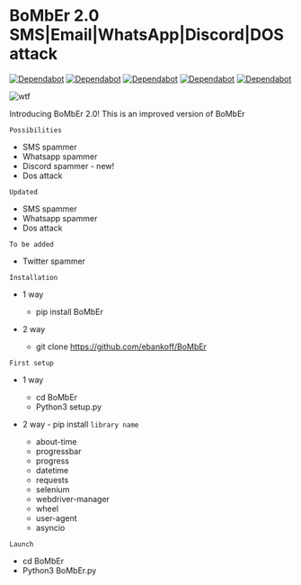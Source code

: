 # BoMbEr 2.0 SMS|Email|WhatsApp|Discord|DOS attack 

[![Dependabot](https://badgen.net/badge/ebankoff/ebankoff/red?icon=github&label)](https://github.com/ebankoff) [![Dependabot](https://badgen.net/badge/cludeex/cludeex/red?icon=github&label)](https://github.com/cludeex) [![Dependabot](https://badgen.net/badge/ncorbuk/ncorbuk/red?icon=github&label)](https://github.com/ncorbuk) [![Dependabot](https://badgen.net/badge/Nikait/Nikait/red?icon=github&label)](https://github.com/Nikait) [![Dependabot](https://badgen.net/badge/telegram/telegram/yellow?icon=telegram&label)](https://t.me/cozyyrooom)

![wtf](https://i.ibb.co/ChbFCPS/Comp-1-00000.png "BoMbEr") 


Introducing BoMbEr 2.0!
This is an improved version of BoMbEr

`Possibilities`
* SMS spammer
* Whatsapp spammer
* Discord spammer - new!
* Dos attack

`Updated`
* SMS spammer
* Whatsapp spammer
* Dos attack

`To be added`
* Twitter spammer

`Installation`
- 1 way
  - pip install BoMbEr

- 2 way
  - git clone https://github.com/ebankoff/BoMbEr

`First setup`
- 1 way
  - cd BoMbEr
  - Python3 setup.py

- 2 way - pip install `library name`
  - about-time
  - progressbar
  - progress
  - datetime
  - requests
  - selenium
  - webdriver-manager
  - wheel
  - user-agent
  - asyncio


`Launch`
* cd BoMbEr
* Python3 BoMbEr.py
